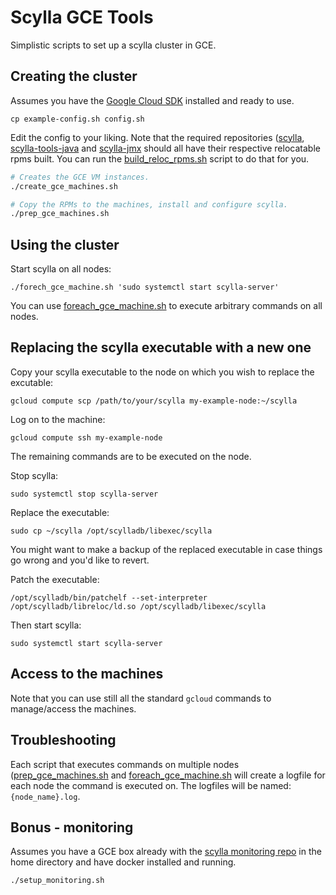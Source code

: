 # Scylla GCE Tools

Simplistic scripts to set up a scylla cluster in GCE.

## Creating the cluster

Assumes you have the [Google Cloud SDK](https://cloud.google.com/sdk/) installed and ready to use.

```
cp example-config.sh config.sh
```

Edit the config to your liking.
Note that the required repositories ([scylla](https://github.com/scylladb/scylla.git),
[scylla-tools-java](https://github.com/scylladb/scylla-tools-java.git) and
[scylla-jmx](https://github.com/scylladb/scylla-jmx.git) should all have their
respective relocatable rpms built. You can run the [build_reloc_rpms.sh](./build_reloc_rpms.sh)
script to do that for you.

```sh
# Creates the GCE VM instances.
./create_gce_machines.sh

# Copy the RPMs to the machines, install and configure scylla.
./prep_gce_machines.sh
```

## Using the cluster

Start scylla on all nodes:

```
./forech_gce_machine.sh 'sudo systemctl start scylla-server'
```

You can use [foreach_gce_machine.sh](./foreach_gce_machine.sh) to execute
arbitrary commands on all nodes.

## Replacing the scylla executable with a new one

Copy your scylla executable to the node on which you wish to replace the
excutable:

```
gcloud compute scp /path/to/your/scylla my-example-node:~/scylla
```

Log on to the machine:

```
gcloud compute ssh my-example-node
```

The remaining commands are to be executed on the node.

Stop scylla:

```
sudo systemctl stop scylla-server
```

Replace the executable:

```
sudo cp ~/scylla /opt/scylladb/libexec/scylla
```

You might want to make a backup of the replaced executable in case
things go wrong and you'd like to revert.

Patch the executable:

```
/opt/scylladb/bin/patchelf --set-interpreter /opt/scylladb/libreloc/ld.so /opt/scylladb/libexec/scylla
```

Then start scylla:

```
sudo systemctl start scylla-server
```

## Access to the machines

Note that you can use still all the standard `gcloud` commands to manage/access the machines.

## Troubleshooting

Each script that executes commands on multiple nodes
([prep_gce_machines.sh](./prep_gce_machines.sh) and
[foreach_gce_machine.sh](./foreach_gce_machine.sh) will create a logfile
for each node the command is executed on. The logfiles will be named:
`{node_name}.log`.

## Bonus - monitoring

Assumes you have a GCE box already with the [scylla monitoring repo](https://github.com/scylladb/scylla-grafana-monitoring) in the home directory and have docker installed and running.

```
./setup_monitoring.sh
```
